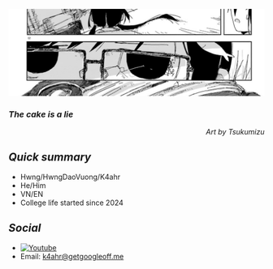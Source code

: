 <img src="image2.jpg"></img>
<h3><i>The cake is a lie</i></h3>
<p align="right"><i>Art by Tsukumizu</i></p> 


## ***Quick summary***
* Hwng/HwngDaoVuong/K4ahr
* He/Him
* VN/EN
* College life started since 2024



## ***Social***
* </a>
 	<a href="https://discord.com/users/745991584293584907">
		<img alt="Youtube" src="https://dcbadge.limes.pink/api/shield/745991584293584907">
  </a>
* Email: k4ahr@getgoogleoff.me

